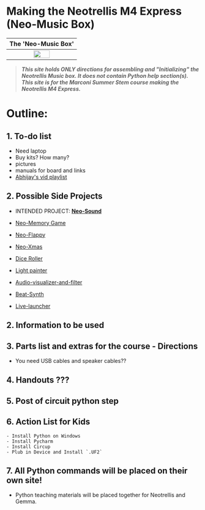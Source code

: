 # Making the Neotrellis M4 Express (Neo-Music Box)

| The 'Neo-Music Box' |
|:-:|
|<img src="/images/adafruit_products_3938_demo.gif" width="50%" />|

> ***This site holds ONLY directions for assembling and "Initializing" the Neotrellis Music box. It does not contain Python help section(s).***  
> ***This site is for the Marconi Summer Stem course making the Neotrellis M4 Express.***  


# Outline: 

## 1. To-do list
   - Need laptop
   - Buy kits? How many?
   - pictures
   - manuals for board and links
   - [Abhijay's vid playlist](https://www.youtube.com/playlist?list=PLVJIaQIN1-U7R3uJ16FP6xKWFEc6uZRee)

## 2. Possible Side Projects
- INTENDED PROJECT: [**Neo-Sound**](https://learn.adafruit.com/adafruit-neotrellis-m4)

- [Neo-Memory Game](https://learn.adafruit.com/neotrellis-m4-memory-game)
- [Neo-Flappy](https://learn.adafruit.com/circuitpython-neotrellism4-flappybird)
- [Neo-Xmas](https://learn.adafruit.com/xmas-sound-board)
- [Dice Roller](https://learn.adafruit.com/neotrellis-dice)
- [Light painter](https://learn.adafruit.com/neotrellis-light-painting)
- [Audio-visualizer-and-filter](https://learn.adafruit.com/trellis-m4-audio-visualizer-and-filter)
- [Beat-Synth](https://learn.adafruit.com/trellis-m4-beat-sequencer)
- [Live-launcher](https://learn.adafruit.com/neotrellis-live-launcher)



## 2. Information to be used


## 3. Parts list and extras for the course - Directions
- You need USB cables and speaker cables??


## 4. Handouts ???


## 5. Post of circuit python step



## 6. Action List for Kids
    - Install Python on Windows
    - Install Pycharm
    - Install Circup
    - Plub in Device and Install `.UF2`


## 7. All Python commands will be placed on their own site!
- Python teaching materials will be placed together for Neotrellis and Gemma.

